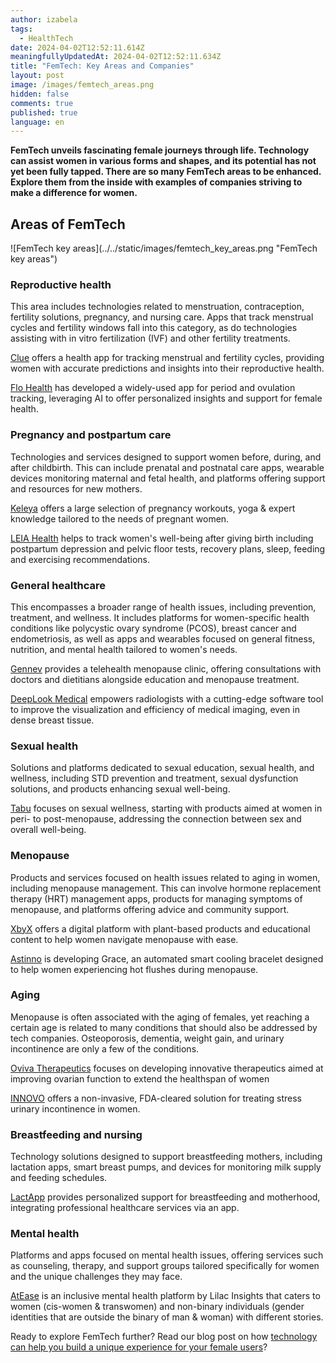 ```yaml
---
author: izabela
tags:
  - HealthTech
date: 2024-04-02T12:52:11.614Z
meaningfullyUpdatedAt: 2024-04-02T12:52:11.634Z
title: "FemTech: Key Areas and Companies"
layout: post
image: /images/femtech_areas.png
hidden: false
comments: true
published: true
language: en
---
```

**FemTech unveils fascinating female journeys through life. Technology can assist women in various forms and shapes, and its potential has not yet been fully tapped. There are so many FemTech areas to be enhanced. Explore them from the inside with examples of companies striving to make a difference for women.**

## Areas of FemTech

<div className="image">![FemTech key areas](../../static/images/femtech_key_areas.png "FemTech key areas")</div>

### Reproductive health

This area includes technologies related to menstruation, contraception, fertility solutions, pregnancy, and nursing care. Apps that track menstrual cycles and fertility windows fall into this category, as do technologies assisting with in vitro fertilization (IVF) and other fertility treatments.

[Clue](https://helloclue.com/about-clue) offers a health app for tracking menstrual and fertility cycles, providing women with accurate predictions and insights into their reproductive health​​.

[Flo Health](https://flo.health/) has developed a widely-used app for period and ovulation tracking, leveraging AI to offer personalized insights and support for female health​​.

<InstagramEmbed url='https://www.instagram.com/p/C1-I6sMofMo/' />

### Pregnancy and postpartum care

Technologies and services designed to support women before, during, and after childbirth. This can include prenatal and postnatal care apps, wearable devices monitoring maternal and fetal health, and platforms offering support and resources for new mothers.

[Keleya](https://keleya.de/en/pregnancy-app/) offers a large selection of pregnancy workouts, yoga & expert knowledge tailored to the needs of pregnant women.

[LEIA Health](https://www.leia.health/en) helps to track women's well-being after giving birth including postpartum depression and pelvic floor tests, recovery plans, sleep, feeding and exercising recommendations.

<InstagramEmbed url='https://www.instagram.com/p/C4ivih8MCQm/?img_index=1' />

### General healthcare

This encompasses a broader range of health issues, including prevention, treatment, and wellness. It includes platforms for women-specific health conditions like polycystic ovary syndrome (PCOS), breast cancer and endometriosis, as well as apps and wearables focused on general fitness, nutrition, and mental health tailored to women's needs.

[Gennev](https://www.gennev.com/) provides a telehealth menopause clinic, offering consultations with doctors and dietitians alongside education and menopause treatment​​.

<InstagramEmbed url='https://www.instagram.com/p/C3O0XUHtVMV/' />

[DeepLook Medical](https://www.deeplookmedical.com/) empowers radiologists with a cutting-edge software tool to improve the visualization and efficiency of medical imaging, even in dense breast tissue.

### Sexual health

Solutions and platforms dedicated to sexual education, sexual health, and wellness, including STD prevention and treatment, sexual dysfunction solutions, and products enhancing sexual well-being.

[Tabu](https://www.heytabu.com/) focuses on sexual wellness, starting with products aimed at women in peri- to post-menopause, addressing the connection between sex and overall well-being​​.

### Menopause

Products and services focused on health issues related to aging in women, including menopause management. This can involve hormone replacement therapy (HRT) management apps, products for managing symptoms of menopause, and platforms offering advice and community support.

[XbyX](https://www.xbyx.com/) offers a digital platform with plant-based products and educational content to help women navigate menopause with ease​​.

[Astinno](https://www.gracecooling.com/) is developing Grace, an automated smart cooling bracelet designed to help women experiencing hot flushes during menopause​​.

<YouTubeEmbed url='https://youtu.be/WIlMU6jLezo' />

### Aging

Menopause is often associated with the aging of females, yet reaching a certain age is related to many conditions that should also be addressed by tech companies. Osteoporosis, dementia, weight gain, and urinary incontinence are only a few of the conditions.

[Oviva Therapeutics](https://www.ovivatx.com/) focuses on developing innovative therapeutics aimed at improving ovarian function to extend the healthspan of women

[INNOVO](https://www.myinnovo.com/) offers a non-invasive, FDA-cleared solution for treating stress urinary incontinence in women.

<InstagramEmbed url='https://www.instagram.com/p/C4_Qsr0ORoE/' />

### Breastfeeding and nursing

Technology solutions designed to support breastfeeding mothers, including lactation apps, smart breast pumps, and devices for monitoring milk supply and feeding schedules.

[LactApp](https://lactapp.com/) provides personalized support for breastfeeding and motherhood, integrating professional healthcare services via an app​​.

### Mental health

Platforms and apps focused on mental health issues, offering services such as counseling, therapy, and support groups tailored specifically for women and the unique challenges they may face.

[AtEase](https://mentalhealthatease.com/) is an inclusive mental health platform by Lilac Insights that caters to women (cis-women & transwomen) and non-binary individuals (gender identities that are outside the binary of man & woman) with different stories.

<InstagramEmbed url='https://www.instagram.com/p/C4QHL_XrUGA/?utm_source=ig_web_copy_link&igsh=MzRlODBiNWFlZA==' />

Ready to explore FemTech further? Read our blog post on how [technology can help you build a unique experience for your female users](/blog/keys-to-succeed-in-femtech/)?